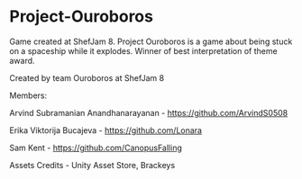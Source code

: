 # Project-Ouroboros

Game created at ShefJam 8. Project Ouroboros is a game about being stuck on a spaceship while it explodes. Winner of best interpretation of theme award.

Created by team Ouroboros at ShefJam 8

Members:

Arvind Subramanian Anandhanarayanan - https://github.com/ArvindS0508

Erika Viktorija Bucajeva - https://github.com/Lonara 

Sam Kent - https://github.com/CanopusFalling

Assets Credits - Unity Asset Store, Brackeys
